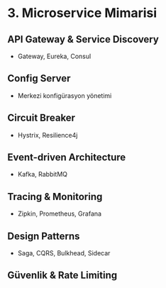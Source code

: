 # 3. Microservice Mimarisi

## API Gateway & Service Discovery
- Gateway, Eureka, Consul

## Config Server
- Merkezi konfigürasyon yönetimi

## Circuit Breaker
- Hystrix, Resilience4j

## Event-driven Architecture
- Kafka, RabbitMQ

## Tracing & Monitoring
- Zipkin, Prometheus, Grafana

## Design Patterns
- Saga, CQRS, Bulkhead, Sidecar

## Güvenlik & Rate Limiting